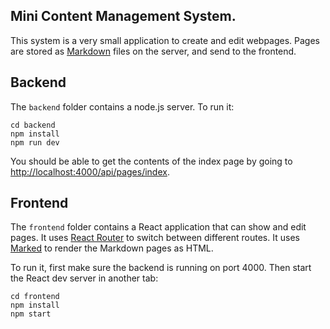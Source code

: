 ## Mini Content Management System.

This system is a very small application to create and edit webpages. Pages are stored as [Markdown](https://commonmark.org/help/) files on the server, and send to the frontend.

## Backend

The `backend` folder contains a node.js server. To run it:

```
cd backend
npm install
npm run dev
```

You should be able to get the contents of the index page by going to <http://localhost:4000/api/pages/index>.

## Frontend

The `frontend` folder contains a React application that can show and edit pages. It uses [React Router](https://reacttraining.com/react-router/web/guides/philosophy) to switch between different routes. It uses [Marked](https://github.com/markedjs/marked) to render the Markdown pages as HTML.

To run it, first make sure the backend is running on port 4000. Then start the React dev server in another tab:

```
cd frontend
npm install
npm start
```

